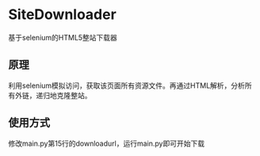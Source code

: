 # SiteDownloader
基于selenium的HTML5整站下载器
## 原理
利用selenium模拟访问，获取该页面所有资源文件。再通过HTML解析，分析所有外链，递归地克隆整站。
## 使用方式
修改main.py第15行的downloadurl，运行main.py即可开始下载
